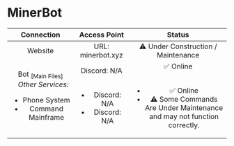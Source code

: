 # MinerBot
|   Connection  |    Access Point    |  Status  |
| :-----------: | :----------------: | :------: |
| Website | URL: minerbot.xyz  | ⚠ Under Construction / Maintenance |
| Bot <sub>[Main Files]</sub><br />&nbsp;&nbsp;&nbsp;*Other Services:*<br /><ul><li>Phone System</li><li>Command Mainframe</li></ul> | Discord: N/A<br />&nbsp;&nbsp;&nbsp;<br /><ul><li>Discord: N/A</li><li>Discord: N/A</li></ul> | ✅ Online<br />&nbsp;&nbsp;&nbsp;<br /><ul><li>✅ Online</li><li>⚠ Some Commands Are Under Maintenance<br /> and may not function correctly.</li></ul> |
